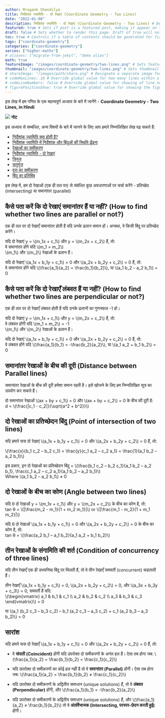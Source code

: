 ```yaml
---
author: Mragank Shandilya
title: निर्देशांक ज्यामिति - दो रेखाएं (Coordinate Geometry - Two Lines)
date: "2022-01-08"
description: निर्देशांक ज्यामिति - दो रेखाएं (Coordinate Geometry - Two Lines) # Description used for search engine.
featured: true # Sets if post is a featured post, making it appear on the sidebar. A featured post won't be listed on the sidebar if it's the current page
draft: false # Sets whether to render this page. Draft of true will not be rendered.
toc: true # Controls if a table of contents should be generated for first-level links automatically.
tags: ["coordinate-geometry"]
categories: ["coordinate-geometry"]
series: ["higher-maths"]
# aliases: ["migrate-from-jekyl", "demo alias"]
math: true
featureImage: "/images/coordinate-geometry/two-lines.png" # Sets featured image on blog post.
thumbnail: "images/coordinate-geometry/two-lines.png" # Sets thumbnail image appearing inside card on homepage. I will keep it the same as featureImage.
# shareImage: "/images/path/share.png" # Designate a separate image for social media sharing.
# codeMaxLines: 10 # Override global value for how many lines within a code block before auto-collapsing.
# codeLineNumbers: false # Override global value for showing of line numbers within code block.
# figurePositionShow: true # Override global value for showing the figure label.
---
```


इस लेख में हम गणित के एक महत्त्वपूर्ण अध्याय के बारे में जानेंगे - <strong>Coordinate Geometry - Two Lines, in Hindi</strong>

<div class="toc-mak">
  <img src="../../../images/pencil.png">
  <b>नोट</b><br>

इस अध्याय से सम्बंधित, अन्य विषयों के बारे में जानने के लिए आप हमारे निम्नलिखित लेख पढ़ सकते हैं: 

* <a href="../what-is-coordinate-geometry" title="Coordinate Geometry" class="mak-link">निर्देशांक ज्यामिति क्या होती है?</a> 
* <a href="../finding-position-of-points-in-coordinate-geometry" title="Coordinate Geometry" class="mak-link">निर्देशांक ज्यामिति में निर्देशांक और बिंदुओं की स्थिति ढूँढना</a> 
* <a href="../line-equations-coordinate-geometry" title="Coordinate Geometry" class="mak-link">रेखाओं का समीकरण</a> 
* <a href="../two-lines-coordinate-geometry" title="Coordinate Geometry" class="mak-link">निर्देशांक ज्यामिति - दो रेखाएं</a> 
* <a href="../triangle-coordinate-geometry" title="Coordinate Geometry" class="mak-link">त्रिभुज</a> 
* <a href="../quadrilateral-coordinate-geometry" title="Coordinate Geometry" class="mak-link">चतुर्भुज</a> 
* <a href="../circle-coordinate-geometry" title="Coordinate Geometry" class="mak-link">वृत्त का समीकरण</a> 
* <a href="../reflection-of-a-point-in-coordinate-geometry" title="Coordinate Geometry" class="mak-link">बिंदु का प्रतिबिंब</a> 
</div>

इस लेख में, हम दो रेखाओं (एक ही तल पर) से संबंधित कुछ अवधारणाओं पर चर्चा करेंगे - प्रतिच्छेद (intersecting) या समानांतर (parallel)


## कैसे पता करें कि दो रेखाएं समानांतर हैं या नहीं? (How to find whether two lines are parallel or not?)

एक ही तल पर दो रेखाएँ समानांतर होती हैं यदि उनके ढलान समान हों। अन्यथा, वे किसी बिंदु पर प्रतिच्छेद करेंगे।

<p> यदि दो रेखाएं y = \(m_1x + c_1\) और y = \(m_2x + c_2\) हैं, तो: <br>
वे समानांतर होंगे यदि \(m_1 = m_2\) <br>
\(m_1\) और \(m_2\) रेखाओं के ढलान हैं। </p>

<p> यदि दो रेखाएं \(a_1x + b_1y + c_1\) = 0 और \(a_2x + b_2y + c_2\) = 0 हैं, तो: <br>
वे समानांतर होंगे यदि \(\frac{a_1}{a_2} = \frac{b_1}{b_2}\), या \(a_1 b_2 - a_2 b_1\) = 0 </p>


## कैसे पता करें कि दो रेखाएँ लंबवत हैं या नहीं? (How to find whether two lines are perpendicular or not?)

एक ही तल पर दो रेखाएँ लंबवत होती हैं यदि उनके ढलानों का गुणनफल -1 हो।

<p> यदि दो रेखाएं y = \(m_1x + c_1\) और y = \(m_2x + c_2\) हैं, तो: <br>
वे लंबवत होंगी यदि \(m_1 × m_2\) = -1 <br>
\(m_1\) और \(m_2\) रेखाओं के ढलान हैं। </p>

<p> यदि दो रेखाएं \(a_1x + b_1y + c_1\) = 0 और \(a_2x + b_2y + c_2\) = 0 हैं, तो: <br>
वे लंबवत होंगे यदि \(\frac{a_1}{b_1} = -\frac{b_2}{a_2}\), या \(a_1 a_2 + b_1 b_2\) = 0 </p>


## समानांतर रेखाओं के बीच की दूरी (Distance between Parallel lines)

समानांतर रेखाओं के बीच की दूरी हमेशा समान रहती है। इसे खोजने के लिए हम निम्नलिखित सूत्र का उपयोग कर सकते हैं।

<p> दो समानांतर रेखाओं \(ax + by + c_1\) = 0 और \(ax + by + c_2\) = 0 के बीच की दूरी है: <br>
d = \(\frac{|c_1 - c_2|}{\sqrt{a^2 + b^2}}\) </p>


## दो रेखाओं का प्रतिच्छेदन बिंदु (Point of intersection of two lines)

<p> यदि हमारे पास दो रेखाएं \(a_1x + b_1y + c_1\) = 0 और \(a_2x + b_2y + c_2\) = 0 हैं, तो: </p>

<p> \(\frac{x}{b_1 c_2 – b_2 c_1} = \frac{y}{c_1 a_2 – c_2 a_1} = \frac{1}{a_1 b_2 – a_2 b_1}\) </p>

<p> इस प्रकार, इन दो रेखाओं का प्रतिच्छेदन बिंदु = \(\frac{b_1 c_2 – b_2 c_1}{a_1 b_2 – a_2 b_1}, \frac{c_1 a_2 – c_2 a_1}{a_1 b_2 – a_2 b_1}\) <br>
Where \(a_1 b_2 – a_2 b_1\) ≠ 0 </p>


## दो रेखाओं के बीच का कोण (Angle between two lines)

<p> यदि θ दो रेखाओं y = \(m_1x + c_1\) और y = \(m_2x + c_2\) के बीच का कोण है, तो: <br>
tan θ = \(|\frac{m_2 - m_1}{1 + m_2 m_1}|\) or \(|\frac{m_1 - m_2}{1 + m_1 m_2}|\) </p>

<p> यदि θ दो रेखाओं \(a_1x + b_1y + c_1\) = 0 और \(a_2x + b_2y + c_2\) = 0 के बीच का कोण है, तो: <br>
tan θ = \(\frac{a_2 b_1 – a_1 b_2}{a_1 a_2 + b_1 b_2}\) </p>


## तीन रेखाओं के संगामिति की शर्त (Condition of concurrency of three lines)

यदि तीन रेखाएँ एक ही उभयनिष्ठ बिंदु पर मिलती हैं, तो वे तीन रेखाएँ समवर्ती (concurrent) कहलाती हैं।

<p> तीन रेखाएँ \(a_1x + b_1y + c_1\) = 0, \(a_2x + b_2y + c_2\) = 0, और \(a_3x + b_3y + c_3\) = 0, समवर्ती हैं यदि: <br>
\(\begin{vmatrix}
a_1 & b_1 & c_1 \\
a_2 & b_2 & c_2 \\
a_3 & b_3 & c_3
\end{vmatrix}\) = 0 </p>

<p> या \(a_1 (b_2 c_3 – b_3 c_2) – b_1 (a_2 c_3 – a_3 c_2) + c_1 (a_2 b_3 – a_3 b_2)\) = 0 </p>


## सारांश 

<p> यदि हमारे पास दो रेखाएँ \(a_1x + b_1y + c_1\) = 0 और \(a_2x + b_2y + c_2\) = 0 हैं, तो: </p>

* <p> वे <b>संपाती (Coincident)</b> होंगी यदि उपरोक्त दो समीकरणों के अनंत हल हैं। ऐसा तब होगा जब: \(\frac{a_1}{a_2} = \frac{b_1}{b_2} = \frac{c_1}{c_2}\) </p>

* <p> यदि उपरोक्त दो समीकरणों का कोई हल नहीं है तो वे <b>समानांतर (Parallel)</b> होंगी। ऐसा तब होगा जब: \(\frac{a_1}{a_2} = \frac{b_1}{b_2} ≠ \frac{c_1}{c_2}\) </p>

* <p> यदि उपरोक्त दो समीकरणों के अद्वितीय समाधान (unique solutions) हैं, तो वे <b>लंबवत (Perpendicular)</b> होंगी, और \(\frac{a_1}{b_1} = -\frac{b_2}{a_2}\) </p>

* <p> यदि उपरोक्त दो समीकरणों के अद्वितीय समाधान (unique solutions) हैं, और \(\frac{a_1}{a_2} ≠ \frac{b_1}{b_2}\) तो वे <b>अंतर्विभाजक (Intersecting, परस्पर-छेदन करती हुई)</b> होंगी। </p>


